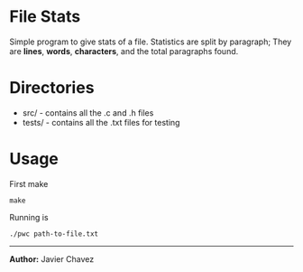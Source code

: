 # File Stats
Simple program to give stats of a file. Statistics are split by
paragraph; They are **lines**, **words**, **characters**, and the
total paragraphs found.

# Directories
* src/ - contains all the .c and .h files
* tests/ - contains all the .txt files for testing 

# Usage

First make
```
make
```

Running is
```
./pwc path-to-file.txt
```

---
**Author:** Javier Chavez
